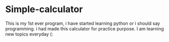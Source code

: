 # Simple-calculator
This is my 1st ever program, i have started learning python or i should say programming.
i had made this calculator for practice purpose. I am learning new topics everyday (:

